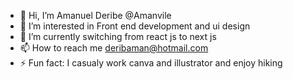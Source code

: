 - 👋 Hi, I’m Amanuel Deribe @Amanvile
- 👀 I’m interested in Front end development and ui design
- 🌱 I’m currently switching from react js to next js
- 📫 How to reach me deribaman@hotmail.com
- ⚡ Fun fact: I casualy work canva and illustrator and enjoy hiking

